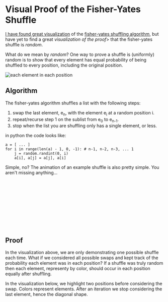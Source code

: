 # Visual Proof of the Fisher-Yates Shuffle

[I have found great visualization](https://bost.ocks.org/mike/shuffle/) of the [fisher-yates shuffling algorithm](https://en.wikipedia.org/wiki/Fisher%E2%80%93Yates_shuffle#The_modern_algorithm), but have yet to find a great *visualization of the proof*> that the fisher-yates shuffle is _random_.

What do we mean by _random_?
One way to prove a shuffle is (uniformly) random is to show that every element has equal probability of being shuffled to every position, including the original position.

![each element in each position](../assets/img/each-element-each-position.svg)

## Algorithm

The fisher-yates algorithm shuffles a list with the following steps:

1. swap the last element, e<sub>n</sub>, with the element e<sub>i</sub> at a random position i.
2. repeat/recurse step 1 on the sublist from e<sub>0</sub> to e<sub>n-1</sub>.
3. stop when the list you are shuffling only has a single element, or less.

in python the code looks like:
```
a = [ ... ]
for i in range(len(a) - 1, 0, -1): # n-1, n-2, n-3, ... 1
    j = random.randint(0, i)
    a[i], a[j] = a[j], a[i]
```

Simple, no? The animation of an example shuffle is also pretty simple. You aren't missing anything...

<svg id="algorithm-viz"></svg>
<script src="https://d3js.org/d3.v3.min.js" charset="utf-8"></script>
<script>
    (function () {
        var cellMargin = 3;
        var permutation = [3, 2, 1, 4, 0],//swap(0,4) [4,1,2,3,0]  //swap(0,3) [3,1,2,4,0] //swap (2, 1) [3,2,1,4,0]
                n = permutation.length,
                w = 300,
                s = w / n,
                h = s * 3.2;

        var data;

        var svg = d3.select("svg#algorithm-viz").attr("width", w).attr("height", h);

        var elementsGroup = svg.append("g").attr("transform", "translate(" + [0, s * 1.1] + ")");
        var headerText = "";

        function draw(iteration, swapIndex) {
            var element = elementsGroup.selectAll("g").data(data);
            element.enter().append("g").attr("transform", function (d, i) {
                return "translate(" + [i * s, 0] + ")";
            });

            element.style("opacity", 1);

            var elementRect = element.selectAll("rect").data(function (d) {
                return [d]
            });

            elementRect.enter()
                    .append("rect");

            elementRect.attr("width", s - cellMargin*2)
                    .attr("height", s - cellMargin*2)
                    .attr("transform", "translate(" + [cellMargin, cellMargin] + ")")
                    .attr("fill", function (d) {
                        return d3.hsl(d / n * 360, 0.8, 0.5)
                    });

            var elementText = element.selectAll("text").data(function (d) {
                return [d]
            });
            elementText.enter()
                    .append("text")
                    .attr("text-anchor", "middle")
                    .attr("transform", "translate(" + [s / 2, s / 2 + 5] + ")")
                    .attr("fill", "#fff");

            elementText.text(function (d) {
                return d
            });

            if (typeof iteration !== 'undefined' && typeof swapIndex !== 'undefined') {
                headerText += " swap(" + [swapIndex, iteration] + ")";
                d3.select("h3 span#algorithm-viz-header")
                        .text(headerText);
                element.filter(function (d, i) {
                    return i > iteration;
                }).style("opacity", 0.3);

                var lastElement = element.filter(function (d, i) {
                    return i == iteration;
                });
                if (iteration != swapIndex) {
                    lastElement.attr("transform", "translate(" + [swapIndex * s, 0] + ")")
                            .transition()
                            .attr("transform", "translate(" + [swapIndex * s, -s * 1.1] + ")")
                            .transition()
                            .attr("transform", "translate(" + [iteration * s, -s * 1.1] + ")")
                            .transition()
                            .attr("transform", "translate(" + [iteration * s, 0] + ")")
                            .style("opacity", 0.3);

                    element.filter(function (d, i) {
                        return i == swapIndex;
                    }).attr("transform", "translate(" + [iteration * s, 0] + ")")
                            .transition()
                            .attr("transform", "translate(" + [iteration * s, s * 1.1] + ")")
                            .transition()
                            .attr("transform", "translate(" + [swapIndex * s, s * 1.1] + ")")
                            .transition()
                            .attr("transform", "translate(" + [swapIndex * s, 0] + ")");
                } else {
                    lastElement.style("opacity", 0.3);
                }
            }
        }

        function swap(l, i, j) {
            if (i != j) {
                var temp = l[i];
                l[i] = l[j];
                l[j] = temp;
            }
        }

        function loop(i) {
            if (i > 0) {
                var j = data.indexOf(permutation[i]);
                swap(data, i, j);
                draw(i, j);
                setTimeout(function () {
                    loop(i - 1);
                }, 2000);
            } else {
                setTimeout(function () {
                    start();
                }, 2000);
            }
        }

        function start() {
            d3.select("h3 span#algorithm-viz-header").text("");
            headerText = "";
            data = d3.range(n);
            draw();
            setTimeout(function () {
                loop(permutation.length - 1);
            }, 1000);
        }

        start();
    })();
</script>

## Proof

In the visualization above, we are only demonstrating one possible shuffle each time.
What if we considered all possible swaps and kept track of the probability each element was in each position?
If a shuffle was truly random then each element, representy by color, should occur in each position equally after shuffling.

In the visualization below, we highlight two positions before considering the swap.
Colors represent elements.
After an iteration we stop considering the last element, hence the diagonal shape.

<svg id="swaps-viz"></svg>
<script>
    (function () {
        var cellMargin = 3;
        var w = 300,
                offset = 30,
                n = 5,
                s = w / n,
                h = s * (n + 2);
        var svg = d3.select("svg#swaps-viz").attr("width", 1024).attr("height", h);


        function start() {
            svg.selectAll("*").remove();
            var drawRoot = svg.append("g").attr("transform", "translate(0, " + offset + ")");

            var element = drawRoot.selectAll("g")
                    .data(d3.range(n))
                    .enter()
                    .append("g")
                    .attr("transform", function (d) {
                        return "translate(" + [d * s, 0] + ")";
                    });

            element.selectAll("rect").data(function (d) {
                return [d]
            }).enter().append("rect")
                    .attr("width", s - cellMargin*2)
                    .attr("height", s - cellMargin*2)
                    .attr("transform", "translate(" + [cellMargin, cellMargin] + ")")
                    .attr("fill", function (d) {
                        return d3.hsl((d / n) * 360, 0.8, 0.5);
                    });

            element.selectAll("text").data(function (d) {
                return [d]
            }).enter().append("text")
                    .attr("text-anchor", "middle")
                    .attr("transform", "translate(" + [s / 2, s / 2 + 5] + ")")
                    .attr("fill", "#fff")
                    .text(function (d) {
                        return d
                    });


            function emptyHistory(n) {
                var toReturn = [];
                for (var i = 0; i < n; i++) {
                    toReturn.push([]);
                }
                return toReturn;
            }

            var lastSwapHistory = [];
            for (var i = 0; i < n; i++) {
                lastSwapHistory.push([{e: i, p: 1.0, cp: 1.0}]);
            }
            var swapHistory = emptyHistory(n);

            function cleanupHistory(history) {
                history.forEach(function (position) {
                    position.forEach(function (entry, i) {
                        entry.cp = entry.p;
                        if (i > 0) {
                            entry.cp += position[i - 1].cp;
                        }
                    });
                });
            }

            var histories = [swapHistory];

            function swap(loop, swapIndex) {
                var p = 1 / (loop + 1);

                var fromSwapToSwap = [], fromSwapToLoop = [], fromLoopToSwap = [];
                lastSwapHistory[swapIndex].forEach(function (e) {
                    fromSwapToSwap.push({
                        e: e.e,
                        p: e.p * (1 - p),
                        source: swapIndex,
                        target: swapIndex,
                        lastMultP: (1 - p),
                        lastCp: e.cp - e.p
                    });
                    fromSwapToLoop.push({
                        e: e.e,
                        p: e.p * p,
                        source: swapIndex,
                        target: loop,
                        lastMultP: p,
                        lastCp: e.cp - e.p
                    });
                });
                lastSwapHistory[loop].forEach(function (e) {
                    fromLoopToSwap.push({
                        e: e.e,
                        p: e.p * p,
                        source: loop,
                        target: swapIndex,
                        lastMultP: p,
                        lastCp: e.cp - e.p
                    })
                });
                if (swapIndex < loop) {
                    swapHistory[swapIndex].push.apply(swapHistory[swapIndex], fromSwapToSwap);
                    swapHistory[swapIndex].push.apply(swapHistory[swapIndex], fromLoopToSwap);
                }
                swapHistory[loop].push.apply(swapHistory[loop], fromSwapToLoop);

                cleanupHistory(swapHistory);

                svg.selectAll("rect.highlight" + loop + "_" + swapIndex)
                        .data([0, 1]).enter()
                        .append("rect")
                        .attr("width", s - cellMargin*2)
                        .attr("height", offset / 3)
                        .attr("fill", function (d) {
                            var index = ( d == 0 ? swapIndex : loop );
                            return d3.hsl((index / n) * 360, 0.8, 0.5);
                        }).attr("transform", function (d) {
                            var index = ( d == 0 ? swapIndex : loop );
                            return "translate(" + (index * s + cellMargin) + ", 0)";
                        }).transition()
                        .duration(1000)
                        .style("opacity", "0")
                        .remove();

                var loopGroup = drawRoot.selectAll("g.loop").data(histories);
                loopGroup.enter().append("g")
                        .attr("class", function (d, i) {
                            return "loop loop" + (n - 1 - i);
                        })
                        .attr("transform", function (d, i) {
                            return "translate(0," + ((i + 1) * 1.1 * s) + ")";
                        });

                var position = loopGroup.selectAll("g.position").data(function (d) {
                    return d
                });
                position.enter().append("g")
                        .attr("class", function (d, i) {
                            return "position position" + i;
                        })
                        .attr("transform", function (d, i) {
                            return "translate(" + (i * s) + ",0)";
                        });


                var swapProb = position.selectAll("rect.swapProb").data(function (d) {
                    return d
                });

                swapProb.enter()
                        .append("rect")
                        .attr("class", "swapProb")
                        .attr("fill", function (d) {
                            return d3.hsl((d.e / n) * 360, 0.8, 0.5)
                        })
                        .attr("width", function (d) {
                            return d.p * (s - cellMargin*2)
                        })
                        .attr("height", s - cellMargin*2)
                        .attr("transform", function (d) {
                            return "translate(" + [(d.source - d.target + d.lastCp) * s + cellMargin, -1.1 * s + cellMargin] + ")  scale(" + [1 / d.lastMultP, 1] + ")";
                        })
                        .transition()
                        .duration(1000)
                        .attr("transform", function (d) {
                            var x = (d.cp - d.p) * (s - cellMargin*2) + cellMargin;
                            return "translate(" + [x, cellMargin] + ") scale(1,1)";
                        });

                var done = loop == 0;
                if (loop > 0) {
                    if (swapIndex >= loop) {
                        lastSwapHistory = swapHistory;
                        swapHistory = emptyHistory(loop);
                        histories.push(swapHistory);
                        loop -= 1;
                        swapIndex = 0;
                    } else {
                        swapIndex += 1;
                    }
                }
                if (!done) {
                    setTimeout(function () {
                        swap(loop, swapIndex);
                    }, swapIndex == 0 && loop > 0 ? 3000 : 1000);
                } else {
                    histories.forEach(function (history) {
                        history.forEach(function (position) {
                            position.sort(function (l, r) {
                                return l.e - r.e;
                            });
                        });
                        cleanupHistory(history);
                    });
                    console.log(histories);
                    swapProb.transition()
                            .delay(1000)
                            .duration(1000)
                            .attr("transform", function (d) {
                                var x = (d.cp - d.p) * (s - cellMargin*2) + cellMargin;
                                return "translate(" + [x, cellMargin] + ")";
                            });

                    element.transition()
                            .delay(3000)
                            .duration(1000)
                            .style("opacity", 0);

                    for (var loopI = 0; loopI < n; loopI++) {
                        drawRoot.selectAll("g.loop" + loopI + " g.position")
                                .filter(function (d, i) {
                                    return i < loopI;
                                }).transition()
                                .delay(3000)
                                .duration(1000)
                                .style("opacity", 0);
                    }

                    loopGroup.transition().delay(3000).duration(1000).attr("transform", "translate(0,0)");
                    drawRoot.transition().delay(9000).duration(1000).style("opacity", 0);
                    setTimeout(start, 10000);
                }
            }

            setTimeout(function () {
                swap(n - 1, 0);
            }, 3000);
        }

        start();
    })();
</script>
